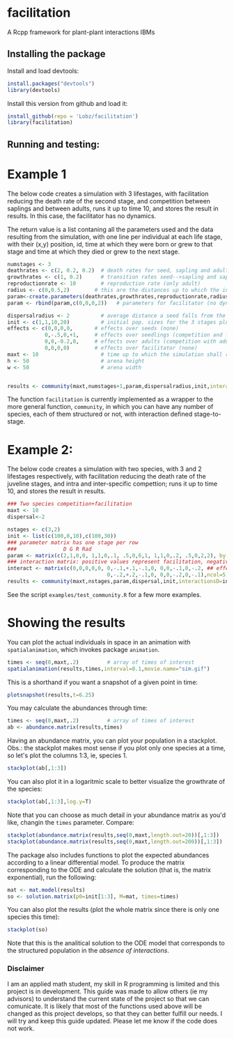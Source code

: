 # facilitation
A Rcpp framework for plant-plant interactions IBMs

## Installing the package

Install and load devtools:
```r
install.packages("devtools")
library(devtools)
```
Install this version from github and load it:
```r
install_github(repo = 'Lobz/facilitation')
library(facilitation)
```

## Running and testing:

# Example 1

The below code creates a simulation with 3 lifestages, with facilitation reducing the death rate of the second stage, and competition between saplings and between adults, runs it up to time 10, and stores the result in results. In this case, the facilitator has no dynamics.

The return value is a list contaning all the parameters used and the data resulting from the simulation, with one line per individual at each life stage, with their (x,y) position, id, time at which they were born or grew to that stage and time at which they died or grew to the next stage.
```r
numstages <- 3
deathrates <- c(2, 0.2, 0.2)  # death rates for seed, sapling and adult
growthrates <- c(1, 0.2)      # transition rates seed-->sapling and sapling-->adult
reproductionrate <- 10        # reproduction rate (only adult)
radius <- c(0,0.5,2)        # this are the distances up to which the individuals can have effect on others, by stage
param<-create.parameters(deathrates,growthrates,reproductionrate,radius) #produce the parameter
param <- rbind(param,c(0,0,0,2))   # parameters for facilitator (no dynamics, radius 2)

dispersalradius <- 2	      # average distance a seed falls from the parent (distance is gaussian)
init <- c(1,1,10,20)          # initial pop. sizes for the 3 stages plus the facilitator species
effects <- c(0,0,0,0,       # effects over seeds (none)
            0,-.5,0,+1,     # effects over seedlings (competition and facilitation)
            0,0,-0.2,0,     # effects over adults (competition with adults)  
            0,0,0,0)        # effects over facilitator (none)
maxt <- 10                    # time up to which the simulation shall run
h <- 50                       # arena height
w <- 50                       # arena width


results <- community(maxt,numstages+1,param,dispersalradius,init,interactionsD=effects)
```

The function `facilitation` is currently implemented as a wrapper to the more general function,
`community`, in which you can have any number of species, each of them structured or not, with
interaction defined stage-to-stage.

# Example 2:
The below code creates a simulation with two species, with 3 and 2 lifestages respectively, with facilitation reducing the death rate of the juveline stages, and intra and inter-specific compettion; runs it up to time 10, and stores the result in results.

```r
### Two species competition+facilitation
maxt <- 10
dispersal<-2

nstages <- c(3,2)
init <- list(c(100,0,10),c(100,30))
### parameter matrix has one stage per row
###               D G R Rad
param <- matrix(c(2,1,0,0, 1,1,0,.1, .5,0,6,1, 1,1,0,.2, .5,0,2,2), byrow=T, nrow=5) 
### interaction matrix: positive values represent facilitation, negative ones, competition
interact <- matrix(c(0,0,0,0,0, 0,-.1,+.1,-.1,0, 0,0,-.1,0,-.2, ## effects over species 1
                                0,-.2,+.2,-.1,0, 0,0,-.2,0,-.1),ncol=5) ## effects over species 2
results <- community(maxt,nstages,param,dispersal,init,interactionsD=interact)
```

See the script `examples/test_community.R` for a few more examples.

# Showing the results

You can plot the actual individuals in space in an animation with `spatialanimation`, which invokes
package `animation`.
```r
times <- seq(0,maxt,.2)         # array of times of interest
spatialanimation(results,times,interval=0.1,movie.name="sim.gif") 
```
This is a shorthand if you want a snapshot of a given point in time:
```r
plotsnapshot(results,t=6.25)
```

You may calculate the abundances through time:
```r
times <- seq(0,maxt,.2)         # array of times of interest
ab <- abundance.matrix(results,times)
```
Having an abundance matrix, you can plot your population in a stackplot. Obs.: the stackplot makes
most sense if you plot only one species at a time, so let's plot the columns 1:3, ie, species 1.
```r
stackplot(ab[,1:3])
```
You can also plot it in a logaritmic scale to better visualize the growthrate of the species:
```r
stackplot(ab[,1:3],log.y=T)
```

Note that you can choose as much detail in your abundance matrix as you'd like, changin the `times` parameter. Compare:
```r
stackplot(abundance.matrix(results,seq(0,maxt,length.out=20))[,1:3])
stackplot(abundance.matrix(results,seq(0,maxt,length.out=200))[,1:3])
```
The package also includes functions to plot the expected abundances according to a linear differential model. To produce the matrix corresponding to the ODE and calculate the solution (that is, the matrix exponential), run the following:
```r
mat <- mat.model(results)
so <- solution.matrix(p0=init[1:3], M=mat, times=times)
```
You can also plot the results (plot the whole matrix since there is only one species this time):
```r
stackplot(so)
```
Note that this is the analitical solution to the ODE model that corresponds to the structured population in the *absence of interactions*.


### Disclaimer

I am an applied math student, my skill in R programming is limited and this project is in development. This guide was made to allow others (ie my advisors) to understand the current state of the project so that we can comunicate. It is likely that most of the functions used above will be changed as this project develops, so that they can better fulfill our needs.
I will try and keep this guide updated. Please let me know if the code does not work.
